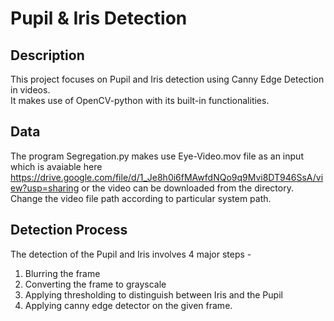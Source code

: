 
# Pupil & Iris Detection

## Description
This project focuses on Pupil and Iris detection using Canny Edge Detection in videos.\
It makes use of OpenCV-python with its built-in functionalities.

## Data
The program Segregation.py makes use Eye-Video.mov file as an input which is avaiable here https://drive.google.com/file/d/1_Je8h0i6fMAwfdNQo9q9Mvi8DT946SsA/view?usp=sharing or the video can be downloaded from the directory.\
Change the video file path according to particular system path.

## Detection Process
The detection of the Pupil and Iris involves 4 major steps - 
1. Blurring the frame
2. Converting the frame to grayscale
3. Applying thresholding to distinguish between Iris and the Pupil
4. Applying canny edge detector on the given frame.
